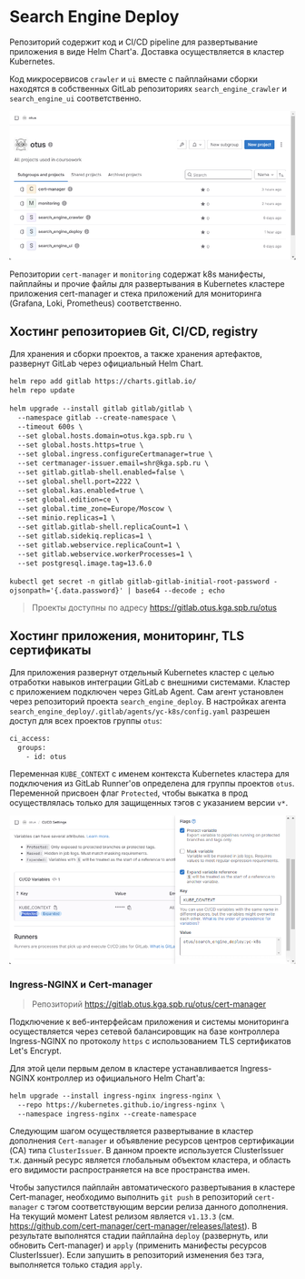 # Search Engine Deploy

Репозиторий содержит код и CI/CD pipeline для развертывание приложения в виде Helm Chart'а. Доставка осуществляется в кластер Kubernetes.

Код микросервисов `crawler` и `ui` вместе с пайплайнами сборки находятся в собственных GitLab репозиториях `search_engine_crawler` и `search_engine_ui` соответственно.

![Список проектов](img/repos.png)

Репозитории `cert-manager` и `monitoring` содержат k8s манифесты, пайплайны и прочие файлы для развертывания в Kubernetes кластере приложения cert-manager и стека приложений для мониторинга (Grafana, Loki, Prometheus) соответственно.

## Хостинг репозиториев Git, CI/CD, registry

Для хранения и сборки проектов, а также хранения артефактов, развернут GitLab через официальный Helm Chart.

```
helm repo add gitlab https://charts.gitlab.io/
helm repo update

helm upgrade --install gitlab gitlab/gitlab \
  --namespace gitlab --create-namespace \
  --timeout 600s \
  --set global.hosts.domain=otus.kga.spb.ru \
  --set global.hosts.https=true \
  --set global.ingress.configureCertmanager=true \
  --set certmanager-issuer.email=shr@kga.spb.ru \
  --set gitlab.gitlab-shell.enabled=false \
  --set global.shell.port=2222 \
  --set global.kas.enabled=true \
  --set global.edition=ce \
  --set global.time_zone=Europe/Moscow \
  --set minio.replicas=1 \
  --set gitlab.gitlab-shell.replicaCount=1 \
  --set gitlab.sidekiq.replicas=1 \
  --set gitlab.webservice.replicaCount=1 \
  --set gitlab.webservice.workerProcesses=1 \
  --set postgresql.image.tag=13.6.0

kubectl get secret -n gitlab gitlab-gitlab-initial-root-password -ojsonpath='{.data.password}' | base64 --decode ; echo
```

> Проекты доступны по адресу https://gitlab.otus.kga.spb.ru/otus

## Хостинг приложения, мониторинг, TLS сертификаты

Для приложения развернут отдельный Kubernetes кластер с целью отработки навыков интеграции GitLab с внешними системами. Кластер с приложением подключен через GitLab Agent. Сам агент установлен через репозиторий проекта `search_engine_deploy`. В настройках агента `search_engine_deploy/.gitlab/agents/yc-k8s/config.yaml` разрешен доступ для всех проектов группы `otus`:
```
ci_access:
  groups:
    - id: otus
```

Переменная `KUBE_CONTEXT` с именем контекста Kubernetes кластера для подключения из GitLab Runner'ов определена для группы проектов `otus`. Переменной присвоен флаг `Protected`, чтобы выкатка в прод осуществлялась только для защищенных тэгов с указанием версии `v*`.

![Переменная KUBE_CONTEXT](img/context.png)

### Ingress-NGINX и Cert-manager

> Репозиторий https://gitlab.otus.kga.spb.ru/otus/cert-manager

Подключение к веб-интерфейсам приложения и системы мониторинга осуществляется через сетевой балансировщик на базе контроллера Ingress-NGINX по протоколу `https` с использованием TLS сертификатов Let's Encrypt.

Для этой цели первым делом в кластере устанавливается Ingress-NGINX контроллер из официального Helm Chart'а:
```
helm upgrade --install ingress-nginx ingress-nginx \
  --repo https://kubernetes.github.io/ingress-nginx \
  --namespace ingress-nginx --create-namespace
```

Следующим шагом осуществляется развертывание в кластер дополнения `Cert-manager` и объявление ресурсов центров сертификации (CA) типа `ClusterIssuer`. В данном проекте используется ClusterIssuer т.к. данный ресурс является глобальным объектом кластера, и область его видимости распространяется на все пространства имен.

Чтобы запустился пайплайн автоматического развертывания в кластере Cert-manager, необходимо выполнить `git push` в репозиторий `cert-manager` с тэгом соответствующим версии релиза данного дополнения. На текущий момент Latest релизом является `v1.13.3` (см. <https://github.com/cert-manager/cert-manager/releases/latest>). В результате выполнятся стадии пайплайна `deploy` (развернуть, или обновить Cert-manager) и `apply` (применить манифесты ресурсов ClusterIssuer). Если запушить в репозиторий изменения без тэга, выполняется только стадия `apply`.